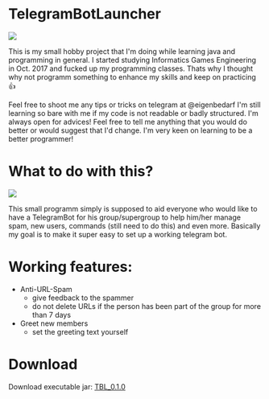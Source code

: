 # TelegramBotLauncher
![](https://imgur.com/ZG7vXWj.png)

This is my small hobby project that I'm doing while learning java and programming in general. I started studying Informatics Games Engineering in Oct. 2017 and fucked up my programming classes. Thats why I thought why not programm something to enhance my skills and keep on practicing 👍 

Feel free to shoot me any tips or tricks on telegram at @eigenbedarf
I'm still learning so bare with me if my code is not readable or badly structured. I'm always open for advices! Feel free to tell me anything that you would do better or would suggest that I'd change. I'm very keen on learning to be a better programmer!

# What to do with this?
![](https://imgur.com/rPU5J4k.png)

This small programm simply is supposed to aid everyone who would like to have a TelegramBot for his group/supergroup to help him/her manage spam, new users, commands (still need to do this) and even more. Basically my goal is to make it super easy to set up a working telegram bot.

# Working features:
* Anti-URL-Spam
    * give feedback to the spammer
    * do not delete URLs if the person has been part of the group for more than 7 days
* Greet new members
    * set the greeting text yourself
    
# Download
Download executable jar: [TBL_0.1.0](https://mega.nz/#!TJoBFayD!szd2CYl0YpXLLq-MuXeWO5BoEo-jH-qyllIhIvp7pQ0)


